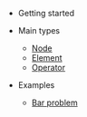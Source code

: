 - Getting started

- Main types
    - [Node](node.md)
    - [Element](element.md)
    - [Operator](operator.md)

- Examples
    - [Bar problem](bar.md)
